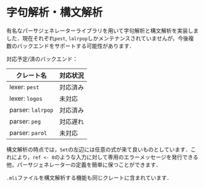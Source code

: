 # 字句解析・構文解析

有名なパーサジェネレーターライブラリを用いて字句解析と構文解析を実装しました．現在それぞれ`pest`, `lalrpop`しかメンテナンスされていませんが，今後複数のバックエンドをサポートする可能性があります．

対応予定/済のバックエンド：

| クレート名        | 対応状況 |
| ----------------- | -------- |
| lexer: `pest`     | 対応済み |
| lexer: `logos`    | 未対応   |
| parser: `lalrpop` | 対応済み |
| parser: `peg`     | 対応遅れ |
| parser: `parol`   | 未対応   |

構文解析の時点では，`Set`の左辺には任意の式が来て良いものとしています．これにより，`ref <- 0`のような入力に対して専用のエラーメッセージを発行できる他，パーサジェネレーターの定義を簡単に保つことができます．

`.mli`ファイルを構文解析する機能も同じクレートに含まれています．
